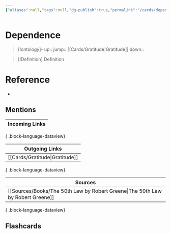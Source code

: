 ```yaml
---
{"aliases":null,"tags":null,"dg-publish":true,"permalink":"/cards/dependence/","dgPassFrontmatter":true}
---
```


# Dependence

> [!ontology]-
> up:: 
> jump:: [[Cards/Gratitude\|Gratitude]]
> down:: 

> [!Definition] Definition
> 

# Reference
- 

## Mentions
| Incoming Links |
| -------------- |

{ .block-language-dataview}

| Outgoing Links                    |
| --------------------------------- |
| [[Cards/Gratitude\|Gratitude]] |

{ .block-language-dataview}

| Sources                                                                           |
| --------------------------------------------------------------------------------- |
| [[Sources/Books/The 50th Law by Robert Greene\|The 50th Law by Robert Greene]] |

{ .block-language-dataview}

## Flashcards 
